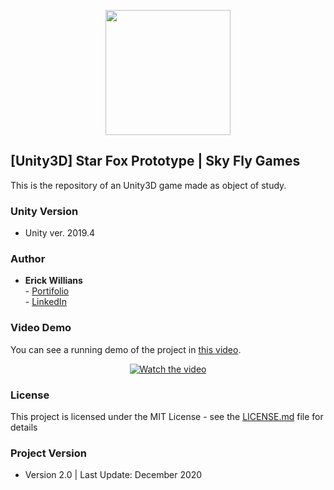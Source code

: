 <p align="center">
    <img width="200px" src="https://static.wixstatic.com/media/33880b_8a58db8670db482ebef1b9218daa1f18~mv2.png/v1/fill/w_419,h_420,al_c,lg_1,q_85/Sem%20T%C3%ADtulo-21.webp">    
</p>

## [Unity3D] Star Fox Prototype | Sky Fly Games

This is the repository of an Unity3D game made as object of study.

### Unity Version

-  Unity ver. 2019.4

### Author

* **Erick Willians** 
<br> - [Portifolio](https://www.skyflygames.com/)
<br> - [LinkedIn](www.linkedin.com/in/erick-willians)

### Video Demo
You can see a running demo of the project in [this video](https://www.youtube.com/watch?v=rKTL8SVRhoU&t).
<br> <p align="center"> [![Watch the video](https://media.giphy.com/media/bNUte91corF4Mpd5U1/giphy.gif)](https://www.youtube.com/watch?v=rKTL8SVRhoU&t) </p>

### License

This project is licensed under the MIT License - see the [LICENSE.md](LICENSE.md) file for details

### Project Version

* Version 2.0 | Last Update: December 2020
